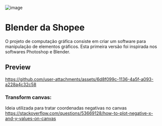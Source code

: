 ![image](https://github.com/user-attachments/assets/a6b6cc97-48b4-41ee-aa10-60a9f24e3e46)

# Blender da Shopee

O projeto de computação gráfica consiste em criar um software para manipulação de elementos gráficos. Esta primeira versão foi inspirada nos softwares Photoshop e Blender.

## Preview

https://github.com/user-attachments/assets/6d8f099c-1136-4a5f-a093-a228a4c32c58

### Transform canvas:

Ideia utilizada para tratar coordenadas negativas no canvas
https://stackoverflow.com/questions/53669128/how-to-plot-negative-x-and-y-values-on-canvas

